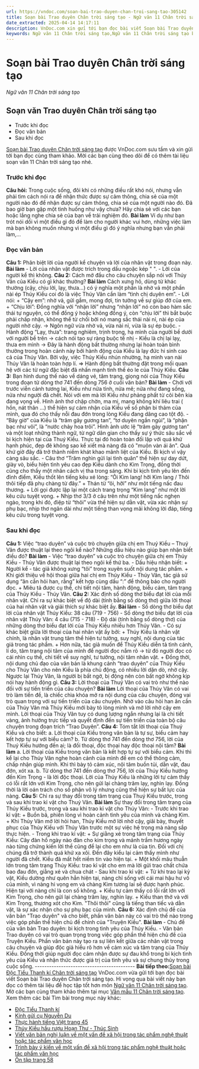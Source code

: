 ```yaml
---
url: https://vndoc.com/soan-bai-trao-duyen-chan-troi-sang-tao-305142
title: Soạn bài Trao duyên Chân trời sáng tạo - Ngữ văn 11 Chân trời sáng tạo - VnDoc.com
date_extracted: 2025-04-14 14:17:11
description: VnDoc.com xin gửi tới bạn đọc bài viết Soạn bài Trao duyên Chân trời sáng tạo. Mời các bạn cùng tham khảo để có thêm tài liệu học Văn 11 Chân trời sáng tạo nhé.
keywords: Ngữ văn 11 Chân trời sáng tạo,Ngữ văn 11 Chân trời sáng tạo bài Trao duyên,Soạn văn 11 Chân trời sáng tạo,văn 11 Chân trời sáng tạo,soạn văn 11 Chân trời,ngữ văn 11 Chân trời,Soạn bài Trao duyên Chân trời sáng tạo,Soạn bài Trao duyên,Soạn văn Trao duyên,Trao duyên
---
```


# Soạn bài Trao duyên Chân trời sáng tạo
 _Ngữ văn 11 Chân trời sáng tạo_
## Soạn văn Trao duyên Chân trời sáng tạo
  * Trước khi đọc
  * Đọc văn bản
  * Sau khi đọc

[Soạn bài Trao duyên Chân trời sáng tạo](<https://vndoc.com/soan-bai-trao-duyen-chan-troi-sang-tao-305142>) được VnDoc.com sưu tầm và xin gửi tới bạn đọc cùng tham khảo. Mời các bạn cùng theo dõi để có thêm tài liệu soạn văn 11 Chân trời sáng tạo nhé.
### Trước khi đọc
**Câu hỏi:** Trong cuộc sống, đôi khi có những điều rất khó nói, nhưng vẫn phải tìm cách nói ra để nhận thức được sự cảm thông, chia sẻ của một người nào đó để nhận được sự cảm thông, chia sẻ của một người nào đó. Đã bao giờ bạn gặp một tình huống như vậy chưa? Hãy chia sẻ với các bạn hoặc lắng nghe chia sẻ của bạn về trải nghiệm đó.
**Bài làm**
Ví dụ như bạn trót nói dối vì một điều gì đó để làm cho người khác vui hơn, những việc làm mà bạn không muốn nhưng vì một điều gì đó ý nghĩa nhưng bạn vẫn phải làm,...
### Đọc văn bản
**Câu 1:** Phân biệt lời của người kể chuyện và lời của nhân vật trong đoạn này.
**Bài làm**
\- Lời của nhân vật được trích trong dấu ngoặc kép " ".
\- Lời của người kể thì không.
**Câu 2:** Cách mở đầu cho câu chuyện sắp nói với Thúy Vân của Kiều có gì khác thường?
**Bài làm**
Cách xưng hô, dùng từ khác thường \(cậy, chịu lời, lạy, thưa…\) có ý nghĩa một phần là nhờ vả một phần nài ép Thúy Kiều coi đó là việc Thúy Vân cần làm “tình chị duyên em”.
\- Lời nói:
\+ “Cậy em”: nhờ vả, gửi gắm, mong đợi, tin tưởng về sự giúp đỡ của em.
\+ “Chịu lời”: Đồng nghĩa với “nhận lời” nhưng “nhận lời” nó còn bao hàm sắc thái tự nguyện, có thể đồng ý hoặc không đồng ý, còn “chịu lời” thì bắt buộc phải chấp nhận, không thể từ chối bởi nó mang sắc thái nài nỉ, nài ép của người nhờ cậy.
-> Ngôn ngữ vừa nhờ vả, vừa nài nỉ, vừa là sự ép buộc.
\- Hành động “Lạy, thưa”: trang nghiêm, trịnh trọng, hạ mình của người bề dưới với người bề trên -> cách nói tạo sự ràng buộc tế nhị
\- Kiều là chị lại lạy, thưa em mình
-> Đây là hành động bất thường nhưng lại hoàn toàn bình thường trong hoàn cảnh này bởi hành động của Kiều là lạy đức hi sinh cao cả của Thúy Vân. Bởi vậy, việc Thúy Kiều nhún nhường, hạ mình van nài Thúy Vân là hoàn toàn hợp lí.
=> Hành động bất thường đặt trong mối quan hệ với các từ ngữ đặc biệt đã nhấn mạnh tình thế éo le của Thúy Kiều.
**Câu 3:** Bạn hình dung thế nào về dáng vẻ, tâm trạng, giọng nói của Thúy Kiều trong đoạn từ dòng thơ 741 đến dòng 756 ở cuối văn bản?
**Bài làm**
\- Chới với trước viễn cảnh tương lai, Kiều như nửa tỉnh, nửa mê; nửa như đang sống, nửa như người đã chết. Nói với em mà lời Kiều như phảng phất từ cõi bên kia đang vọng về. Hình ảnh thơ chập chờn, ma mị, mang không khí liêu trai \( hồn, nát thân …\) thể hiện sự cảm nhận của Kiều về số phận bi thảm của mình, qua đó cho thấy nỗi đau đớn trong lòng Kiều đang dâng cao tột độ.
\- “Bây giờ” của Kiều là “trâm gãy gương tan”, “tơ duyên ngắn ngủi”, là “phận bạc như vôi”, là “nước chảy hoa trôi”. Hình ảnh ước lệ “trâm gãy gương tan” và một loạt những thành ngữ, từ ngữ dân gian cho thấy sự ý thức sâu sắc về bi kịch hiện tại của Thuý Kiều. Thực tại đó hoàn toàn đối lập với quá khứ hạnh phúc, đẹp đẽ không sao kể xiết mà nàng đã có "muôn vàn ái ân". Quá khứ giờ đây đã trở thành niềm khát khao mãnh liệt của Kiều. Bi kịch vì vậy càng sâu sắc.
\- Câu thơ “Trăm nghìn gửi lại tình quân” thể hiện sự day dứt, giày vò, biểu hiện tình yêu cao đẹp Kiều dành cho Kim Trọng, đồng thời cũng cho thấy một nhân cách vị tha trong sáng.
Khi bi kịch tình yêu lên đến đỉnh điểm, Kiều thốt lên tiếng kêu xé lòng: “Ôi Kim lang\! hỡi Kim lang / Thôi thôi tiếp đã phụ chàng từ đây.”
\+ Thán từ “ôi, hỡi” như một tiếng nấc đau thương.
\+ Lời gọi được lặp lại một cách trang trọng “Kim lang” như một lời kêu cứu tuyệt vọng.
\+ Nhịp thơ 3/3 ở câu trên như một tiếng nấc nghẹn ngào, trong khi đó, điệp từ “thôi” vừa thể hiện sự dằn vặt, vừa xác nhận sự phụ bạc, nhịp thơ ngân dài như một tiếng than vọng mãi không lời đáp, tiếng kêu cứu trong tuyệt vọng.
### Sau khi đọc
**Câu 1:** Việc “trao duyên” và cuộc trò chuyện giữa chị em Thuý Kiều – Thuý Vân được thuật lại theo ngôi kể nào? Những dấu hiệu nào giúp bạn nhận biết điều đó?
**Bài làm**
\- Việc “trao duyên” và cuộc trò chuyện giữa chị em Thúy Kiều - Thúy Vân được thuật lại theo ngôi kể thứ ba.
\- Dấu hiệu nhận biết:
\+ Người kể - tác giả không xưng “tôi” trong xuyên suốt nội dung tác phẩm.
\+ Khi giới thiệu về hội thoại giữa hai chị em Thúy Kiều - Thúy Vân, tác giả sử dụng “ân cần hỏi han, rằng” kết hợp cùng dấu “:” để thông báo cho người đọc.
\+ Miêu tả được cụ thể, chi tiết nội tâm, hành động, biểu cảm, tâm trạng của Thúy Kiều - Thúy Vân.
**Câu 2:** Xác định số dòng thơ biểu đạt lời của mỗi nhân vật. Chỉ ra sự khác biệt về độ dài \(tính bằng số dòng thơ\) giữa lời thoại của hai nhân vật và giải thích sự khác biệt ấy.
**Bài làm**
\- Số dòng thơ biểu đạt lời của nhân vật Thúy Kiều: 38 câu \(719 - 756\)
\- Số dòng thơ biểu đạt lời của nhân vật Thúy Vân: 4 câu \(715 - 718\)
\- Độ dài \(tính bằng số dòng thơ\) của những dòng thơ biểu đạt lời của Thúy Kiều nhiều hơn Thúy Vân.
\- Có sự khác biệt giữa lời thoại của hai nhân vật ấy bởi:
\+ Thúy Kiều là nhân vật chính, là nhân vật trung tâm thể hiện tư tưởng, suy nghĩ, nội dung của tác giả trong tác phẩm.
\+ Hơn nữa, tác giả muốn để Thúy Kiều diễn tả tình cảnh, lí do, tâm trạng nội tâm của mình để người đọc nắm rõ → từ đó người đọc có cái nhìn cụ thể, chi tiết về suy nghĩ, tư tưởng, nội tâm nhân vật.
\+ Đồng thời, nội dung chủ đạo của văn bản là khung cảnh “trao duyên” của Thúy Kiều cho Thúy Vân cho nên Kiều là phía chủ động, có nhiều lời dặn dò, nhờ cậy. Ngược lại Thúy Vân, là người bị bất ngờ, bị động nên còn bất ngờ không kịp nói hay hành động gì.
**Câu 3:** Lời thoại của Thuý Vân có vai trò như thế nào đối với sự tiến triển của câu chuyện?
**Bài làm**
Lời thoại của Thúy Vân có vai trò làm tiền đề, là chiếc chìa khóa mở ra nội dung của câu chuyện, đóng vai trò quan trọng với sự tiến triển của câu chuyện. Nhờ vào câu hỏi han ân cần của Thúy Vân mà Thúy Kiều mới bày tỏ lòng mình và mở lời nhờ cậy em mình.
Lời thoại của Thúy Vân tuy có dung lượng ngắn nhưng lại là chi tiết vàng, ảnh hưởng trực tiếp và quyết định đến sự tiến triển của toàn bộ câu chuyện trong đoạn trích “Trao Duyên”.
**Câu 4:** Tóm tắt lời thoại của Thuý Kiều và cho biết:
a. Lời thoại của Kiều trong văn bản là tự sự, biểu cảm hay kết hợp tự sự với biểu cảm?
b. Từ dòng thơ 741 đến dòng thơ 756, lời của Thuý Kiều hướng đến ai; là đối thoại, độc thoại hay độc thoại nội tâm?
**Bài làm**
a. Lời thoại của Kiều trong văn bản là kết hợp tự sự với biểu cảm. Khi thì kể lại cho Thúy Vân nghe hoàn cảnh của mình để em có thể thông cảm, chấp nhận giúp mình. Khi thì bày tỏ cảm xúc, nội tâm buồn tủi, dằn vặt, đau đớn, xót xa.
b. Từ dòng thơ 741 đến dòng thơ 756, lời của Thúy Kiều hướng đến Kim Trọng - là lời độc thoại. Lời của Thúy Kiều là những lời tự cảm thấy có lỗi rất lớn với Kim Trọng, cho nên gửi lại chàng trăm lạy, nghìn lạy. Đồng thời là lời oán trách cho số phận vô lý nhưng cũng thể hiện sự bất lực của nàng.
**Câu 5:** Chỉ ra sự thay đổi trong tâm trạng của Thuý Kiều trước, trong và sau khi trao kỉ vật cho Thuý Vân.
**Bài làm**
Sự thay đổi trong tâm trạng của Thúy Kiều trước, trong và sau khi trao kỉ vật cho Thúy Vân:
\- Trước khi trao kỉ vật:
\+ Buồn bã, phiền lòng vì hoàn cảnh tình yêu của mình và chàng Kim.
\+ Khi Thúy Vân mở lời hỏi han, Thúy Kiều mở lời nhờ cậy, giãi bày, thuyết phục của Thúy Kiều với Thúy Vân trước một sự việc hệ trọng mà nàng sắp thực hiện.
\- Trong khi trao kỉ vật:
\+ Sự giằng xé trong tâm trạng của Thúy Kiều: Cây đàn hồ ngày nào đàn cho kim trọng và mảnh trầm hương ngày nào từng chứng kiến lời thề cũng để lại cho em như là của tin. Đối với chị chúng đã trở thành quá khứ xa xôi. Đến đây kiểu lại cảm thấy mình như người đã chết. Kiều đã mất hết niềm tin vào hiện tại.
\+ Một khối mâu thuẫn lớn trong tâm trạng Thúy Kiều: trao kỉ vật cho em mà lời gửi trao chất chứa bao đau đớn, giằng xé và chua chát
\- Sau khi trao kỉ vật:
\+ Từ khi trao lại kỷ vật, Kiều dường như quên hẳn hiện tại, nàng chỉ sống với cái mai hậu hư vô của mình, vì nàng hi vọng em và chàng Kim tương lai sẽ được hạnh phúc. Hiện tại với nàng chỉ là con số không.
\+ Kiều tự cảm thấy có lỗi rất lớn với Kim Trọng, cho nên gửi lại chàng trăm lạy, nghìn lạy.
\+ Kiều than thở và với Kim Trọng, thương xót cho Kim. "Thôi thôi" cũng là tiếng than tiếc và dằn vặt, là sự xác nhận cho sự phụ bạc của mình.
**Câu 6:** Xác định chủ đề của văn bản "Trao duyên" và cho biết, phần văn bản này có vai trò thế nào trong việc góp phần thể hiện chủ đề chính của "Truyện Kiều".
**Bài làm**
\- Chủ đề của văn bản Trao duyên: bi kịch trong tình yêu của Thúy Kiều.
\- Văn bản Trao duyên có vai trò quan trọng trong việc góp phần thể hiện chủ đề của Truyện Kiều. Phần văn bản này tạo ra sự liên kết giữa các nhân vật trong câu chuyện và giúp độc giả hiểu rõ hơn về cảm xúc và tâm trạng của Thúy Kiều. Đồng thời giúp người đọc cảm nhận được sự đau khổ trong bi kịch tình yêu của Kiều và nhận thức được giá trị của tình yêu và sự chung thủy trong cuộc sống.
\------------------------------------------
**Bài tiếp theo:**[Soạn bài Độc Tiểu Thanh kí Chân trời sáng tạo](<https://vndoc.com/soan-bai-doc-tieu-thanh-ki-chan-troi-sang-tao-305143>)
VnDoc.com vừa gửi tới bạn đọc bài viết Soạn bài Trao duyên Chân trời sáng tạo. Hi vọng qua bài viết này bạn đọc có thêm tài liệu để học tập tốt hơn môn [Ngữ văn 11 Chân trời sáng tạo](<https://vndoc.com/ngu-van-11-chan-troi-sang-tao>). Mờ các bạn cùng tham khảo thêm tại mục [Văn mẫu 11 Chân trời sáng tạo](<https://vndoc.com/van-mau-lop-11-chan-troi-sang-tao>).
Xem thêm các bài Tìm bài trong mục này khác:
  * [Độc Tiểu Thanh kí](</soan-bai-doc-tieu-thanh-ki-chan-troi-sang-tao-305143>)
  * [Kính gửi cụ Nguyễn Du](</soan-bai-kinh-gui-cu-nguyen-du-chan-troi-sang-tao-305150>)
  * [Thực hành tiếng Việt trang 45](</soan-bai-thuc-hanh-tieng-viet-trang-45-chan-troi-sang-tao-bai-7-305159>)
  * [Thúy Kiều hầu rượu Hoạn Thư - Thúc Sinh](</soan-bai-thuy-kieu-hau-ruou-hoan-thu-thuc-sinh-chan-troi-sang-tao-305199>)
  * [Viết văn bản nghị luận về một vấn đề xã hội trong tác phẩm nghệ thuật hoặc tác phẩm văn học](</soan-bai-viet-van-ban-nghi-luan-ve-mot-van-de-xa-hoi-trong-tac-pham-nghe-thuat-hoac-tac-pham-van-hoc-chan-troi-305201>)
  * [Trình bày ý kiến về một vấn đề xã hội trong tác phẩm nghệ thuật hoặc tác phẩm văn học](</soan-bai-trinh-bay-y-kien-ve-mot-van-de-xa-hoi-trong-tac-pham-nghe-thuat-hoac-tac-pham-van-hoc-chan-troi-305215>)
  * [Ôn tập trang 58](</soan-bai-on-tap-trang-58-chan-troi-sang-tao-305269>)

